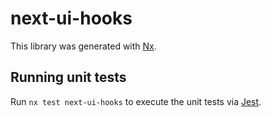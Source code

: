 # next-ui-hooks

This library was generated with [Nx](https://nx.dev).

## Running unit tests

Run `nx test next-ui-hooks` to execute the unit tests via [Jest](https://jestjs.io).
